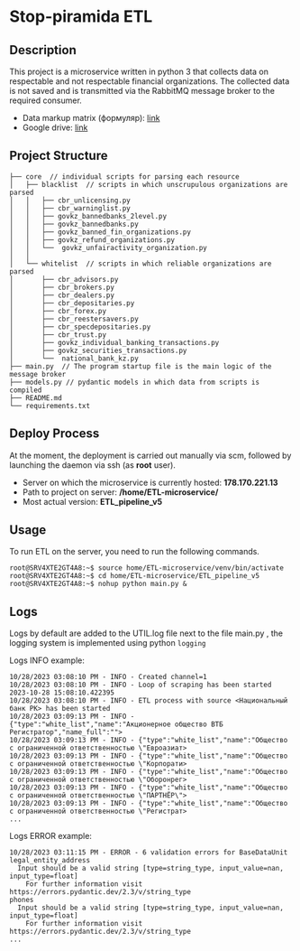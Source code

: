 # Stop-piramida ETL

## Description 
This project is a microservice written in python 3 that collects data on respectable and not respectable financial organizations. The collected data is not saved and is transmitted via the RabbitMQ message broker to the required consumer.

- Data markup matrix (формуляр): [link](https://docs.google.com/spreadsheets/d/1HoQMST3Zqn7sm4Scr4NeagTL6XeDFkxHM9nQWxcuZ-w/edit#gid=0)
- Google drive: [link](https://drive.google.com/drive/folders/1UPxVW1QRJuxgANFFt-LWFpXmPx8Q2XSP)

## Project Structure
```console
├── core  // individual scripts for parsing each resource
│   ├── blacklist  // scripts in which unscrupulous organizations are parsed
│   │   ├── cbr_unlicensing.py
│   │   ├── cbr_warninglist.py
│   │   ├── govkz_bannedbanks_2level.py
│   │   ├── govkz_bannedbanks.py
│   │   ├── govkz_banned_fin_organizations.py
│   │   ├── govkz_refund_organizations.py
│   │   └──  govkz_unfairactivity_organization.py
│   │   
│   └── whitelist  // scripts in which reliable organizations are parsed
│       ├── cbr_advisors.py
│       ├── cbr_brokers.py
│       ├── cbr_dealers.py
│       ├── cbr_depositaries.py
│       ├── cbr_forex.py
│       ├── cbr_reestersavers.py
│       ├── cbr_specdepositaries.py
│       ├── cbr_trust.py
│       ├── govkz_individual_banking_transactions.py
│       ├── govkz_securities_transactions.py
│       └──  national_bank_kz.py
├── main.py  // The program startup file is the main logic of the message broker
├── models.py // pydantic models in which data from scripts is compiled
├── README.md
└── requirements.txt

```
## Deploy Process
At the moment, the deployment is carried out manually via scm, followed by launching the daemon via ssh (as **root** user).
- Server on which the microservice is currently hosted: **178.170.221.13**
- Path to project on server: **/home/ETL-microservice/**
- Most actual version: **ETL_pipeline_v5**

## Usage
To run ETL on the server, you need to run the following commands.
```Console
root@SRV4XTE2GT4A8:~$ source home/ETL-microservice/venv/bin/activate
root@SRV4XTE2GT4A8:~$ cd home/ETL-microservice/ETL_pipeline_v5
root@SRV4XTE2GT4A8:~$ nohup python main.py &
```


## Logs
Logs by default are added to the UTIL.log file next to the file main.py , the logging system is implemented using python `logging`

Logs INFO example:
```Console
10/28/2023 03:08:10 PM - INFO - Created channel=1
10/28/2023 03:08:10 PM - INFO - Loop of scraping has been started 2023-10-28 15:08:10.422395
10/28/2023 03:08:10 PM - INFO - ETL process with source <Национальный банк РК> has been started
10/28/2023 03:09:13 PM - INFO - {"type":"white_list","name":"Акционерное общество ВТБ Регистратор","name_full":"">
10/28/2023 03:09:13 PM - INFO - {"type":"white_list","name":"Общество с ограниченной ответственностью \"Евроазиат>
10/28/2023 03:09:13 PM - INFO - {"type":"white_list","name":"Общество с ограниченной ответственностью \"Корпорати>
10/28/2023 03:09:13 PM - INFO - {"type":"white_list","name":"Общество с ограниченной ответственностью \"Оборонрег>
10/28/2023 03:09:13 PM - INFO - {"type":"white_list","name":"Общество с ограниченной ответственностью \"ПАРТНЁР\">
10/28/2023 03:09:13 PM - INFO - {"type":"white_list","name":"Общество с ограниченной ответственностью \"Регистрат>
...
```

Logs ERROR example:
```Console
10/28/2023 03:11:15 PM - ERROR - 6 validation errors for BaseDataUnit
legal_entity_address
  Input should be a valid string [type=string_type, input_value=nan, input_type=float]
    For further information visit https://errors.pydantic.dev/2.3/v/string_type
phones
  Input should be a valid string [type=string_type, input_value=nan, input_type=float]
    For further information visit https://errors.pydantic.dev/2.3/v/string_type
...
```